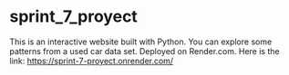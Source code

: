 # sprint_7_proyect
This is an interactive website built with Python. You can explore some patterns from a used car data set. Deployed on Render.com. Here is the link: https://sprint-7-proyect.onrender.com/
